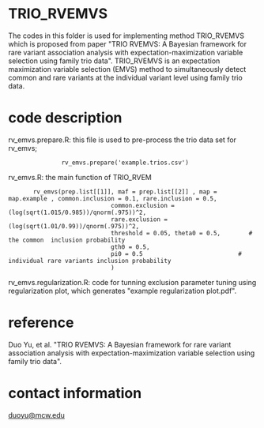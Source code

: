 # TRIO_RVEMVS
The codes in this folder is used for implementing method TRIO_RVEMVS which is proposed from
paper "TRIO RVEMVS: A Bayesian framework for rare variant association analysis with expectation-maximization variable selection using family trio data".
TRIO_RVEMVS is an expectation maximization variable selection (EMVS) method to simultaneously detect common and rare variants at the individual variant level using family trio data.

# code description
rv_emvs.prepare.R: this file is used to pre-process the trio data set for rv_emvs; 
                   
                   rv_emvs.prepare('example.trios.csv')
                
rv_emvs.R: the main function of TRIO_RVEM
           
           rv_emvs(prep.list[[1]], maf = prep.list[[2]] , map = map.example , common.inclusion = 0.1, rare.inclusion = 0.5,
                                 common.exclusion = (log(sqrt(1.015/0.985))/qnorm(.975))^2,
                                 rare.exclusion = (log(sqrt(1.01/0.99))/qnorm(.975))^2,
                                 threshold = 0.05, theta0 = 0.5,        # the common  inclusion probability
                                 gth0 = 0.5,
                                 pi0 = 0.5                           # individual rare variants inclusion probability
                                 ) 

rv_emvs.regularization.R: code for tunning exclusion parameter tuning using regularization plot, which generates "example regularization plot.pdf".

# reference
Duo Yu, et al. "TRIO RVEMVS: A Bayesian framework for rare variant association analysis with expectation-maximization variable selection using family trio data".

# contact information
duoyu@mcw.edu
